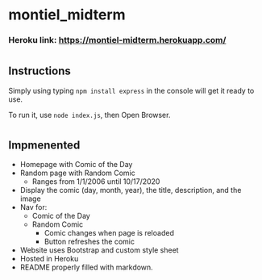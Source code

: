 # montiel_midterm

### Heroku link: https://montiel-midterm.herokuapp.com/
#
## Instructions
Simply using typing `npm install express` in the console will get it ready to use.

To run it, use `node index.js`, then Open Browser.
#
## Impmenented
* Homepage with Comic of the Day
* Random page with Random Comic
    * Ranges from 1/1/2006 until 10/17/2020
* Display the comic (day, month, year), the title, description, and the image
* Nav for:
    * Comic of the Day
    * Random Comic
        * Comic changes when page is reloaded
        * Button refreshes the comic
* Website uses Bootstrap and custom style sheet
* Hosted in Heroku
* README properly filled with markdown.
